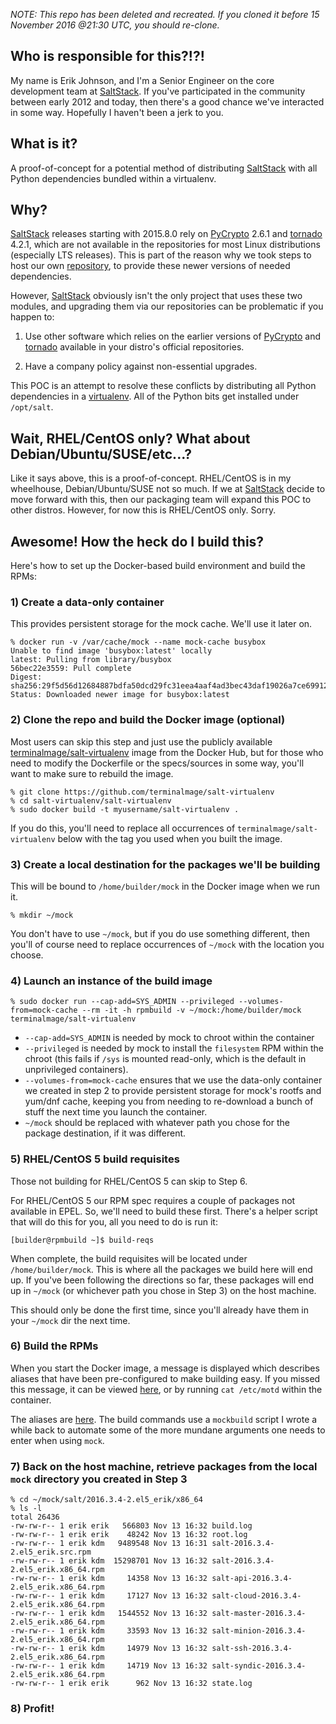 _NOTE: This repo has been deleted and recreated. If you cloned it before 15 November 2016 @21:30 UTC, you should re-clone._

## Who is responsible for this?!?!

My name is Erik Johnson, and I'm a Senior Engineer on the core development team at [SaltStack](https://saltstack.com). If you've participated in the community between early 2012 and today, then there's a good chance we've interacted in some way. Hopefully I haven't been a jerk to you.

## What is it?

A proof-of-concept for a potential method of distributing [SaltStack](https://saltstack.com) with all Python dependencies bundled within a virtualenv.

## Why?

[SaltStack](https://saltstack.com) releases starting with 2015.8.0 rely on [PyCrypto](https://www.dlitz.net/software/pycrypto/) 2.6.1 and [tornado](http://www.tornadoweb.org/) 4.2.1, which are not available in the repositories for most Linux distributions (especially LTS releases). This is part of the reason why we took steps to host our own [repository](https://repo.saltstack.com/), to provide these newer versions of needed dependencies.

However, [SaltStack](https://saltstack.com) obviously isn't the only project that uses these two modules, and upgrading them via our repositories can be problematic if you happen to:

1. Use other software which relies on the earlier versions of [PyCrypto](https://www.dlitz.net/software/pycrypto/) and [tornado](http://www.tornadoweb.org/) available in your distro's official repositories.

2. Have a company policy against non-essential upgrades.

This POC is an attempt to resolve these conflicts by distributing all Python dependencies in a [virtualenv](https://virtualenv.pypa.io/en/stable/). All of the Python bits get installed under ``/opt/salt``.

## Wait, RHEL/CentOS only? What about Debian/Ubuntu/SUSE/etc...?

Like it says above, this is a proof-of-concept. RHEL/CentOS is in my wheelhouse, Debian/Ubuntu/SUSE not so much. If we at [SaltStack](https://saltstack.com) decide to move forward with this, then our packaging team will expand this POC to other distros. However, for now this is RHEL/CentOS only. Sorry.

## Awesome! How the heck do I build this?

Here's how to set up the Docker-based build environment and build the RPMs:

### 1) Create a data-only container

This provides persistent storage for the mock cache. We'll use it later on.

```
% docker run -v /var/cache/mock --name mock-cache busybox
Unable to find image 'busybox:latest' locally
latest: Pulling from library/busybox
56bec22e3559: Pull complete
Digest: sha256:29f5d56d12684887bdfa50dcd29fc31eea4aaf4ad3bec43daf19026a7ce69912
Status: Downloaded newer image for busybox:latest
```

### 2) Clone the repo and build the Docker image (optional)

Most users can skip this step and just use the publicly available [terminalmage/salt-virtualenv](https://hub.docker.com/r/terminalmage/salt-virtualenv/) image from the Docker Hub, but for those who need to modify the Dockerfile or the specs/sources in some way, you'll want to make sure to rebuild the image.

```
% git clone https://github.com/terminalmage/salt-virtualenv
% cd salt-virtualenv/salt-virtualenv
% sudo docker build -t myusername/salt-virtualenv .
```

If you do this, you'll need to replace all occurrences of ``terminalmage/salt-virtualenv`` below with the tag you used when you built the image.

### 3) Create a local destination for the packages we'll be building

This will be bound to ``/home/builder/mock`` in the Docker image when we run it.

```
% mkdir ~/mock
```

You don't have to use ``~/mock``, but if you do use something different, then you'll of course need to replace occurrences of ``~/mock`` with the location you choose.

### 4) Launch an instance of the build image

```
% sudo docker run --cap-add=SYS_ADMIN --privileged --volumes-from=mock-cache --rm -it -h rpmbuild -v ~/mock:/home/builder/mock terminalmage/salt-virtualenv
```

- ``--cap-add=SYS_ADMIN`` is needed by mock to chroot within the container
- ``--privileged`` is needed by mock to install the ``filesystem`` RPM within the chroot (this fails if ``/sys`` is mounted read-only, which is the default in unprivileged containers).
- ``--volumes-from=mock-cache`` ensures that we use the data-only container we created in step 2 to provide persistent storage for mock's rootfs and yum/dnf cache, keeping you from needing to re-download a bunch of stuff the next time you launch the container.
- ``~/mock`` should be replaced with whatever path you chose for the package destination, if it was different.


### 5) RHEL/CentOS 5 build requisites

Those not building for RHEL/CentOS 5 can skip to Step 6.

For RHEL/CentOS 5 our RPM spec requires a couple of packages not available in EPEL. So, we'll need to build these first. There's a helper script that will do this for you, all you need to do is run it:

```
[builder@rpmbuild ~]$ build-reqs
```

When complete, the build requisites will be located under ``/home/builder/mock``. This is where all the packages we build here will end up. If you've been following the directions so far, these packages will end up in ``~/mock`` (or whichever path you chose in Step 3) on the host machine.

This should only be done the first time, since you'll already have them in your ``~/mock`` dir the next time.

### 6) Build the RPMs

When you start the Docker image, a message is displayed which describes aliases that have been pre-configured to make building easy. If you missed this message, it can be viewed [here](https://github.com/terminalmage/salt-virtualenv/blob/master/salt-virtualenv/motd), or by running ``cat /etc/motd`` within the container.

The aliases are [here](https://github.com/terminalmage/salt-virtualenv/blob/master/salt-virtualenv/aliases). The build commands use a ``mockbuild`` script I wrote a while back to automate some of the more mundane arguments one needs to enter when using ``mock``.

### 7) Back on the host machine, retrieve packages from the local ``mock`` directory you created in Step 3

```
% cd ~/mock/salt/2016.3.4-2.el5_erik/x86_64
% ls -l
total 26436
-rw-rw-r-- 1 erik erik   566803 Nov 13 16:32 build.log
-rw-rw-r-- 1 erik erik    48242 Nov 13 16:32 root.log
-rw-rw-r-- 1 erik kdm   9489548 Nov 13 16:31 salt-2016.3.4-2.el5_erik.src.rpm
-rw-rw-r-- 1 erik kdm  15298701 Nov 13 16:32 salt-2016.3.4-2.el5_erik.x86_64.rpm
-rw-rw-r-- 1 erik kdm     14358 Nov 13 16:32 salt-api-2016.3.4-2.el5_erik.x86_64.rpm
-rw-rw-r-- 1 erik kdm     17127 Nov 13 16:32 salt-cloud-2016.3.4-2.el5_erik.x86_64.rpm
-rw-rw-r-- 1 erik kdm   1544552 Nov 13 16:32 salt-master-2016.3.4-2.el5_erik.x86_64.rpm
-rw-rw-r-- 1 erik kdm     33593 Nov 13 16:32 salt-minion-2016.3.4-2.el5_erik.x86_64.rpm
-rw-rw-r-- 1 erik kdm     14979 Nov 13 16:32 salt-ssh-2016.3.4-2.el5_erik.x86_64.rpm
-rw-rw-r-- 1 erik kdm     14719 Nov 13 16:32 salt-syndic-2016.3.4-2.el5_erik.x86_64.rpm
-rw-rw-r-- 1 erik erik      962 Nov 13 16:32 state.log
```

### 8) Profit!
